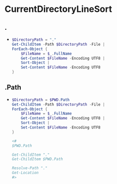 # CurrentDirectoryLineSort
## .
- ```ps1
  $DirectoryPath = "." 
  Get-ChildItem -Path $DirectoryPath -File | 
  ForEach-Object {
      $FileName = $_.FullName
      Get-Content $FileName -Encoding UTF8 | 
      Sort-Object | 
      Set-Content $FileName -Encoding UTF8
  }
  ```
## .Path
- ```ps1
  $DirectoryPath = $PWD.Path 
  Get-ChildItem -Path $DirectoryPath -File | 
  ForEach-Object {
      $FileName = $_.FullName
      Get-Content $FileName -Encoding UTF8 | 
      Sort-Object | 
      Set-Content $FileName -Encoding UTF8
  }

  <#
  $PWD.Path

  Get-ChildItem "."          
  Get-ChildItem $PWD.Path

  Resolve-Path "." 
  Get-Location
  #>
  ```
